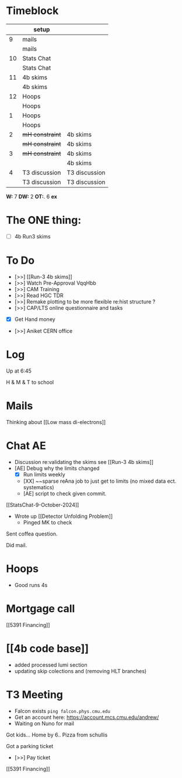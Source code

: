 # Timeblock

|     | setup             |               |
| --- | ----------------- | ------------- |
| 9   | mails             |               |
|     | mails             |               |
| 10  | Stats Chat        |               |
|     | Stats Chat        |               |
| 11  | 4b skims          |               |
|     | 4b skims          |               |
| 12  | Hoops             |               |
|     | Hoops             |               |
| 1   | Hoops             |               |
|     | Hoops             |               |
| 2   | ~~mH constraint~~ | 4b skims      |
|     | ~~mH constraint~~ | 4b skims      |
| 3   | ~~mH constraint~~ | 4b skims      |
|     |                   | 4b skims      |
| 4   | T3 discussion     | T3 discussion |
|     | T3 discussion     | T3 discussion |

**W:** 7
**DW:** 2
**OT:**. 6 
**ex** 

# The ONE thing: 
- [ ] 4b Run3 skims


# To Do
- [>>] [[Run-3 4b skims]]
- [>>] Watch Pre-Approval VqqHbb
- [>>] CAM Training
- [>>] Read HGC TDR
- [>>] Remake plotting to be more flexible re:hist structure ? 
- [>>]  CAP/LTS online questionnaire and tasks
- [x] Get Hand money
- [>>] Aniket CERN office

# Log

Up at 6:45 

H & M & T to school 

# Mails

Thinking about [[Low mass di-electrons]]

# Chat AE
- Discussion re:validating the skims see [[Run-3 4b skims]]
- [AE] Debug why the limits changed
	- [x] Run limits weekly 
	- [XX] ~~sparse reAna job to just get to limits (no mixed data ect. systematics)
	- [AE] script to check given commit. 


[[StatsChat-9-October-2024]]
- Wrote up [[Detector Unfolding Problem]]
	- Pinged MK to check

Sent coffea question. 

Did mail.

# Hoops 
- Good runs 4s

# Mortgage call
[[5391 Financing]]

# [[4b code base]]
- added processed lumi section
- updating skip colections and (removing HLT branches)

# T3 Meeting
- Falcon exists
	```ping falcon.phys.cmu.edu```
- Get an account here: https://account.mcs.cmu.edu/andrew/ 
- Waiting on Nuno for mail

Got kids... Home by 6.. Pizza from schullis

Got a parking ticket
- [>>] Pay ticket

[[5391 Financing]]



